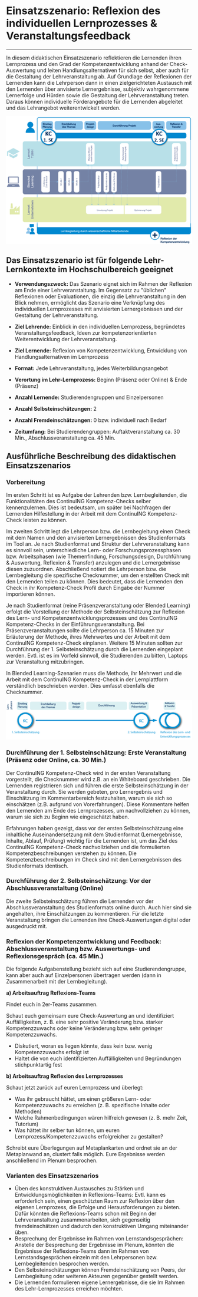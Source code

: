 # Einsatzszenario: Reflexion des individuellen Lernprozesses & Veranstaltungsfeedback

- - -

In diesem didaktischen Einsatzszenario reflektieren die Lernenden ihren Lernprozess und den Grad der Kompetenzentwicklung anhand der Check-Auswertung und leiten Handlungsalternativen für sich selbst, aber auch für die Gestaltung der Lehrveranstaltung ab. Auf Grundlage der Reflexionen der Lernenden kann die Lehrperson dann in einen zielgerichteten Austausch mit den Lernenden über anvisierte Lernergebnisse, subjektiv wahrgenommene Lernerfolge und Hürden sowie die Gestaltung der Lehrveranstaltung treten. Daraus können individuelle Förderangebote für die Lernenden abgeleitet und das Lehrangebot weiterentwickelt werden.

![Einbettung des ContinuING Kompetenz-Check in ein weiterbildendes Studienformat](media/Grafik_KC.jpg)

## Das Einsatzszenario ist für folgende Lehr-Lernkontexte im Hochschulbereich geeignet

* **Verwendungszweck:** Das Szenario eignet sich im Rahmen der Reflexion am Ende einer Lehrveranstaltung. Im Gegensatz zu "üblichen" Reflexionen oder Evaluationen, die einzig die Lehrveranstaltung in den Blick nehmen, ermöglicht das Szenario eine Verknüpfung des individuellen Lernprozesses mit anvisierten Lernergebnissen und der Gestaltung der Lehrveranstaltung. 

* **Ziel Lehrende:** Einblick in den individuellen Lernprozess, begründetes Veranstaltungsfeedback, Ideen zur kompetenzorientierten Weiterentwicklung der Lehrveranstaltung.

* **Ziel Lernende:** Reflexion von Kompetenzentwicklung, Entwicklung von Handlungsalternativen im Lernprozess

* **Format:** Jede Lehrveranstaltung, jedes Weiterbildungsangebot

* **Verortung im Lehr-Lernprozess:** Beginn (Präsenz oder Online) & Ende (Präsenz)

* **Anzahl Lernende:** Studierendengruppen und Einzelpersonen

* **Anzahl Selbsteinschätzungen:** 2

* **Anzahl Fremdeinschätzungen:** 0 bzw. individuell nach Bedarf

* **Zeitumfang:** Bei Studierendengruppen: Auftaktveranstaltung ca. 30 Min., Abschlussveranstaltung ca. 45 Min.


## Ausführliche Beschreibung des didaktischen Einsatzszenarios

### Vorbereitung 
Im ersten Schritt ist es Aufgabe der Lehrenden bzw. Lernbegleitenden, die Funktionalitäten des ContinuING Kompetenz-Checks selber kennenzulernen. Dies ist bedeutsam, um später bei Nachfragen der Lernenden Hilfestellung in der Arbeit mit dem ContinuING Kompetenz-Check leisten zu können.

Im zweiten Schritt legt die Lehrperson bzw. die Lernbegleitung einen Check mit dem Namen und den anvisierten Lernergebnissen des Studienformats im Tool an. Je nach Studienformat und Struktur der Lehrveranstaltung kann es sinnvoll sein, unterschiedliche Lern- oder Forschungsprozessphasen bzw. Arbeitsphasen (wie Themenfindung, Forschungsdesign, Durchführung & Auswertung, Reflexion & Transfer) anzulegen und die Lernergebnisse diesen zuzuordnen. Abschließend notiert die Lehrperson bzw. die Lernbegleitung die spezifische Checknummer, um den erstellten Check mit den Lernenden teilen zu können. Dies bedeutet, dass die Lernenden den Check in ihr Kompetenz-Check Profil durch Eingabe der Nummer importieren können.

Je nach Studienformat (reine Präsenzveranstaltung oder Blended Learning) erfolgt die Vorstellung der Methode der Selbsteinschätzung zur Reflexion des Lern- und Kompetenzentwicklungsprozesses und des ContinuING Kompetenz-Checks in der Einführungsveranstaltung. Bei Präsenzveranstaltungen sollte die Lehrperson ca. 15 Minuten zur Erläuterung der Methode, ihres Mehrwertes und der Arbeit mit dem ContinuING Kompetenz-Check einplanen. Weitere 15 Minuten sollten zur Durchführung der 1. Selbsteinschätzung durch die Lernenden eingeplant werden. Evtl. ist es im Vorfeld sinnvoll, die Studierenden zu bitten, Laptops zur Veranstaltung mitzubringen. 

In Blended Learning-Szenarien muss die Methode, ihr Mehrwert und die Arbeit mit dem ContinuING Kompetenz-Check in der Lernplattform verständlich beschrieben werden. Dies umfasst ebenfalls die Checknummer. 

<img src="media/KC_Selbsteinschaetzung_prozess.png" alt="Prozess der Check-Durchführung" title="Prozess der Check-Durchführung" />

### Durchführung der 1. Selbsteinschätzung: Erste Veranstaltung (Präsenz oder Online, ca. 30 Min.)

Der ContinuING Kompetenz-Check wird in der ersten Veranstaltung vorgestellt, die Checknummer wird z.B. an ein Whiteboard geschrieben. Die Lernenden registrieren sich und führen die erste Selbsteinschätzung in der Veranstaltung durch. Sie werden gebeten, pro Lernergebnis und Einschätzung im Kommentarbereich festzuhalten, warum sie sich so einschätzen (z.B. aufgrund von Vorerfahrungen). Diese Kommentare helfen den Lernenden am Ende des Lernprozesses, um nachvollziehen zu können, warum sie sich zu Beginn wie eingeschätzt haben.

Erfahrungen haben gezeigt, dass vor der ersten Selbsteinschätzung eine inhaltliche Auseinandersetzung mit dem Studienformat (Lernergebnisse, Inhalte, Ablauf, Prüfung) wichtig für die Lernenden ist, um das Ziel des ContinuING Kompetenz-Check nachvollziehen und die formulierten Kompetenzbeschreibungen verstehen zu können. Die Kompetenzbeschreibungen im Check sind mit den Lernergebnissen des Studienformats identisch.

### Durchführung der 2. Selbsteinschätzung: Vor der Abschlussveranstaltung (Online)

Die zweite Selbsteinschätzung führen die Lernenden vor der Abschlussveranstaltung des Studienformats online durch. Auch hier sind sie angehalten, ihre Einschätzungen zu kommentieren. Für die letzte Veranstaltung bringen die Lernenden ihre Check-Auswertungen digital oder ausgedruckt mit.

### Reflexion der Kompetenzentwicklung und Feedback: Abschlussveranstaltung bzw. Auswertungs- und Reflexionsgespräch (ca. 45 Min.)

Die folgende Aufgabenstellung bezieht sich auf eine Studierendengruppe, kann aber auch auf Einzelpersonen übertragen werden (dann in Zusammenarbeit mit der Lernbegleitung).

**a) Arbeitsauftrag Reflexions-Teams**

Findet euch in 2er-Teams zusammen.

Schaut euch gemeinsam eure Check-Auswertung an und identifiziert Auffälligkeiten, z. B. eine sehr positive Veränderung bzw. starker Kompetenzzuwachs oder keine Veränderung bzw. sehr geringer Kompetenzzuwachs.
* Diskutiert, woran es liegen könnte, dass kein bzw. wenig Kompetenzzuwachs erfolgt ist
* Haltet die von euch identifizierten Auffälligkeiten und Begründungen stichpunktartig fest

**b) Arbeitsauftrag Reflexion des Lernprozesses**

Schaut jetzt zurück auf euren Lernprozess und überlegt:
* Was ihr gebraucht hättet, um einen größeren Lern- oder Kompetenzzuwachs zu erreichen (z. B. spezifische Inhalte oder Methoden)
* Welche Rahmenbedingungen wären hilfreich gewesen (z. B. mehr Zeit, Tutorium)
* Was hättet ihr selber tun können, um euren Lernprozess/Kompetenzzuwachs erfolgreicher zu gestalten? 

Schreibt eure Überlegungen auf Metaplankarten und ordnet sie an der Metaplanwand an, clustert falls möglich. Eure Ergebnisse werden anschließend im Plenum besprochen.

### Varianten des Einsatzszenarios

* Üben des konstruktiven Austausches zu Stärken und Entwicklungsmöglichkeiten in Reflexions-Teams: Evtl. kann es erforderlich sein, einen geschützten Raum zur Reflexion über den eigenen Lernprozess, die Erfolge und Herausforderungen zu bieten. Dafür könnten die Reflexions-Teams schon mit Beginn der Lehrveranstaltung zusammenarbeiten, sich gegenseitig fremdeinschätzen und dadurch den konstruktiven Umgang miteinander üben.
* Besprechung der Ergebnisse im Rahmen von Lernstandsgesprächen: Anstelle der Besprechung der Ergebnisse im Plenum, könnten die Ergebnisse der Reflexions-Teams dann im Rahmen von Lernstandsgesprächen einzeln mit den Lehrpersonen bzw. Lernbegleitenden besprochen werden.
* Den Selbsteinschätzungen können Fremdeinschätzung von Peers, der Lernbegleitung oder weiteren Akteuren gegenüber gestellt werden.
* Die Lernenden formulieren eigene Lernergebnisse, die sie Im Rahmen des Lehr-Lernprozesses erreichen möchten.
